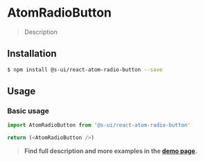 # AtomRadioButton

> Description

<!-- ![](./assets/preview.png) -->

## Installation

```sh
$ npm install @s-ui/react-atom-radio-button --save
```

## Usage

### Basic usage
```js
import AtomRadioButton from '@s-ui/react-atom-radio-button'

return (<AtomRadioButton />)
```


> **Find full description and more examples in the [demo page](#).**